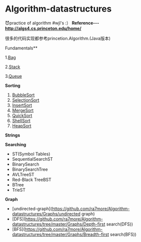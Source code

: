 # Algorithm-datastructures
:smiling_imp:practice of algorithm
#wjl's :）
**Reference---http://algs4.cs.princeton.edu/home/**

很多的代码实现都参考princetion.Algorithm.(Java版本)

Fundamentals**

   1.[Bag](https://github.com/ra7more/Algorithm-datastructures/tree/master/Fundamentals/Bag)

   2.[Stack](https://github.com/ra7more/Algorithm-datastructures/tree/master/Fundamentals/Stack)

   3.[Queue](https://github.com/ra7more/Algorithm-datastructures/tree/master/Fundamentals/Queue)



**Sorting**

1. [BubbleSort](https://github.com/ra7more/Algorithm-datastructures/tree/master/SortingAlgorithm/BubbleSort)
2. [SelectionSort](https://github.com/ra7more/Algorithm-datastructures/tree/master/SortingAlgorithm/SelectionSort)
3. [InsertSort](https://github.com/ra7more/Algorithm-datastructures/tree/master/SortingAlgorithm/InsertSort)
4. [MergeSort](https://github.com/ra7more/Algorithm-datastructures/tree/master/SortingAlgorithm/MergeSort)
5. [QuickSort](https://github.com/ra7more/Algorithm-datastructures/tree/master/SortingAlgorithm/QuickSort)
6. [ShellSort](https://github.com/ra7more/Algorithm-datastructures/tree/master/SortingAlgorithm/ShellSort)
7. [HeapSort](https://github.com/ra7more/Algorithm-datastructures/tree/master/SortingAlgorithm/HeapSort)



**Strings**



**Searching**

- ST(Symbol Tables)
- SequentialSearchST
- BinarySearch
- BinarySearchTree
- AVLTreeST
- Red-Black TreeBST
- BTree
- TrieST



**Graph**

- [undirected-graph](https://github.com/ra7more/Algorithm-datastructures/Graphs/undirected graph)
- [DFS](https://github.com/ra7more/Algorithm-datastructures/tree/master/Graphs/Depth-first search(DFS))
- [BFS](https://github.com/ra7more/Algorithm-datastructures/tree/master/Graphs/Breadth-first search(BFS))

